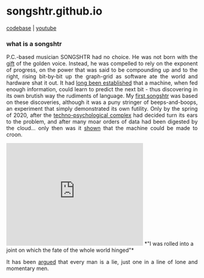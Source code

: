 # songshtr.github.io
<a href="https://github.com/songeater">codebase</a> | 
<a href= "https://www.youtube.com/channel/UCVRpMo19NwYKloFhnw6QzMg">youtube</a>

### what is a songshtr

<p style="text-align: justify">P.C.-based musician SONGSHTR had no choice.  He was not born with the <a href= "https://www.lyricsfreak.com/l/leonard+cohen/tower+of+song_20082815.html">gift</a> of the golden voice.  Instead, he was compelled to rely on the exponent of progress, on the power that was said to be compounding up and to the right, rising bit-by-bit up the graph-grid as software ate the world and hardware shat it out.  It had <a href="https://karpathy.github.io/2015/05/21/rnn-effectiveness/">long been established</a> that a machine, when fed enough information, could learn to predict the next bit - thus discovering in its own brutish way the rudiments of language.  My <a href="https://github.com/songeater/SONGSHTR">first songshtr</a> was based on these discoveries, although it was a puny stringer of beeps-and-boops, an experiment that simply demonstrated its own futility.  Only by the spring of 2020, after the <a href="https://openai.com/">techno-psychological complex</a> had decided turn its ears to the problem, and after many moar orders of data had been digested by the cloud… only then was it <a href="https://arxiv.org/abs/2005.00341">shown</a> that the machine could be made to croon.</p>

<iframe width="360" height="270" src="https://www.youtube.com/embed/_lcCJzfXl50" title="YouTube video player" frameborder="0" allow="accelerometer; autoplay; clipboard-write; encrypted-media; gyroscope; picture-in-picture" allowfullscreen></iframe>
*"I was rolled into a joint on which the fate of the whole world hinged"*

<p style="text-align: justify">It has been <a href= "https://www.gwern.net/docs/borges/1947-borges-anewrefutationoftime.pdf">argued</a> that every man is a lie, just one in a line of lone and momentary men.  </p>
